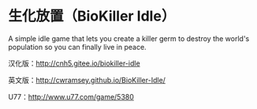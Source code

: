 # 生化放置（BioKiller Idle）

A simple idle game that lets you create a killer germ to destroy the world's population so you can finally live in peace.


汉化版：http://cnh5.gitee.io/biokiller-idle

英文版：http://cwramsey.github.io/BioKiller-Idle/

U77：http://www.u77.com/game/5380